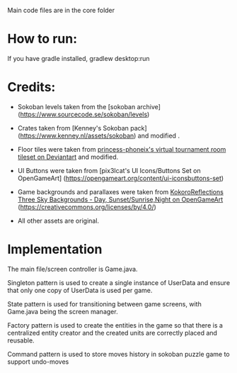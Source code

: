 <!-- Global site tag (gtag.js) - Google Analytics -->
<script async src="https://www.googletagmanager.com/gtag/js?id=UA-131292087-4"></script>
<script>
  window.dataLayer = window.dataLayer || [];
  function gtag(){dataLayer.push(arguments);}
  gtag('js', new Date());

  gtag('config', 'UA-131292087-4');
</script>

Main code files are in the core folder

# How to run:
If you have gradle installed,
gradlew desktop:run


# Credits:

* Sokoban levels taken from the [sokoban archive] (https://www.sourcecode.se/sokoban/levels)

* Crates taken from [Kenney's Sokoban pack] (https://www.kenney.nl/assets/sokoban) and modified .

* Floor tiles were taken from [princess-phoneix's virtual tournament room tileset on Deviantart](https://www.deviantart.com/princess-phoenix/art/Virtual-tournament-room-tileset-656505643) and modified.

* UI Buttons were taken from [pix3Icat's UI Icons/Buttons Set on OpenGameArt] (https://opengameart.org/content/ui-iconsbuttons-set)

* Game backgrounds and parallaxes were taken from [KokoroReflections Three Sky Backgrounds - Day, Sunset/Sunrise,Night on OpenGameArt](https://opengameart.org/content/three-sky-backgrounds-day-sunsetsunrise-night) (https://creativecommons.org/licenses/by/4.0/)

* All other assets are original.

# Implementation

The main file/screen controller is Game.java. 

Singleton pattern is used to create a single instance of UserData and ensure that only one copy of UserData is used per game.

State pattern is used for transitioning between game screens, with Game.java being the screen manager.

Factory pattern is used to create the entities in the game so that there is a centralized entity creator and the created units are correctly placed and reusable.

Command pattern is used to store moves history in sokoban puzzle game to support undo-moves

